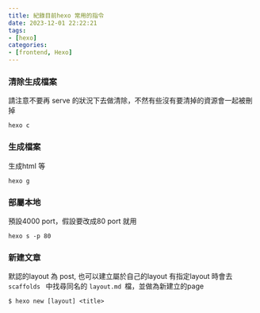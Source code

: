 ```yaml
---
title: 紀錄目前hexo 常用的指令
date: 2023-12-01 22:22:21
tags:
- [hexo]
categories:
- [frontend, Hexo]
---
```

### 清除生成檔案
請注意不要再 serve 的狀況下去做清除，不然有些沒有要清掉的資源會一起被刪掉
```shell
hexo c
```
### 生成檔案
生成html 等
```shell
hexo g
```
### 部屬本地
預設4000 port，假設要改成80 port 就用
```shell
hexo s -p 80
```
### 新建文章
默認的layout 為 post, 也可以建立屬於自己的layout
有指定layout 時會去 `scaffolds ` 中找尋同名的 `layout.md `檔，並做為新建立的page
```shell
$ hexo new [layout] <title>
```